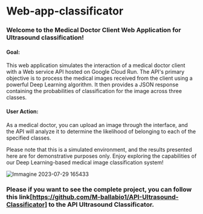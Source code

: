 # Web-app-classificator

### Welcome to the Medical Doctor Client Web Application for Ultrasound classification!

#### Goal: 
This web application simulates the interaction of a medical doctor client with a Web service API hosted on Google Cloud Run. The API's primary objective is to process the medical images received from the client using a powerful Deep Learning algorithm. It then provides a JSON response containing the probabilities of classification for the image across three classes.

#### User Action: 
As a medical doctor, you can upload an image through the interface, and the API will analyze it to determine the likelihood of belonging to each of the specified classes.

Please note that this is a simulated environment, and the results presented here are for demonstrative purposes only. Enjoy exploring the capabilities of our Deep Learning-based medical image classification system!

![Immagine 2023-07-29 165433](https://github.com/M-ballabio1/web-app-classificator/assets/78934727/f7ac645d-64f2-4190-a64c-a76e5e5dac9a)


### Please if you want to see the complete project, you can follow this link[https://github.com/M-ballabio1/API-Ultrasound-Classificator] to the API Ultrasound Classificator.
